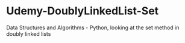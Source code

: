 # Udemy-DoublyLinkedList-Set
Data Structures and Algorithms - Python, looking at the set method in doubly linked lists
